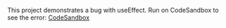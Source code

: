 This project demonstrates a bug with useEffect. Run on CodeSandbox to see the error: [CodeSandbox](https://codesandbox.io/s/useeffect-bug-oz4k9k?file=/pages/index.tsx)
